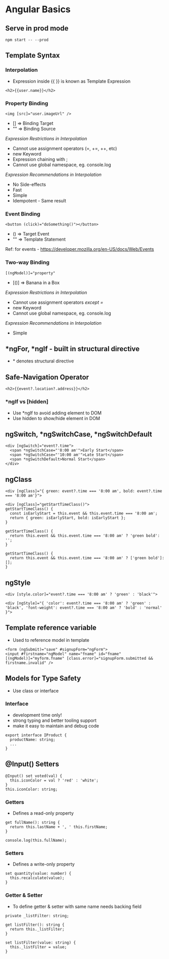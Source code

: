 # Angular Basics

## Serve in prod mode

```
npm start -- --prod
```

## Template Syntax

### Interpolation

- Expression inside {{ }} is known as Template Expression

```
<h2>{{user.name}}</h2>
```

### Property Binding

```
<img [src]="user.imageUrl" />
```

- [] => Binding Target
- "" => Binding Source

_Expression Restrictions in Interpolation_

- Cannot use assignment operators (=, +=, ++, etc)
- new Keyword
- Expression chaining with ;
- Cannot use global namespace, eg. console.log

_Expression Recommendations in Interpolation_

- No Side-effects
- Fast
- Simple
- Idempotent - Same result

### Event Binding

```
<button (click)="doSomething()"></button>
```

- () => Target Event
- "" => Template Statement

Ref: for events - https://developer.mozilla.org/en-US/docs/Web/Events

### Two-way Binding

```
[(ngModel)]="property"
```

- [()] => Banana in a Box

_Expression Restrictions in Interpolation_

- Cannot use assignment operators _except =_
- new Keyword
- Cannot use global namespace, eg. console.log

_Expression Recommendations in Interpolation_

- Simple

## \*ngFor, \*ngIf - built in structural directive

- \* denotes structural directive

## Safe-Navigation Operator

```
<h2>{{event?.location?.address}}</h2>
```

### \*ngIf vs [hidden]

- Use \*ngIf to avoid adding element to DOM
- Use hidden to show/hide element in DOM

## ngSwitch, \*ngSwitchCase, \*ngSwitchDefault

```
<div [ngSwitch]="event?.time">
  <span *ngSwitchCase="'8:00 am'">Early Start</span>
  <span *ngSwitchCase="'10:00 am'">Late Start</span>
  <span *ngSwitchDefault>Normal Start</span>
</div>
```

## ngClass

```
<div [ngClass]="{ green: event?.time === '8:00 am', bold: event?.time === '8:00 am'}">

<div [ngClass]="getStartTimeClass()">
getStartTimeClass() {
  const isEarlyStart = this.event && this.event.time === '8:00 am';
  return { green: isEarlyStart, bold: isEarlyStart };
}

getStartTimeClass() {
  return this.event && this.event.time === '8:00 am' ? 'green bold': '';
}

getStartTimeClass() {
  return this.event && this.event.time === '8:00 am' ? ['green bold']: [];
}
```

## ngStyle

```
<div [style.color]="event?.time === '8:00 am' ? 'green' : 'black'">

<div [ngStyle]="{ 'color': event?.time === '8:00 am' ? 'green' : 'black', 'font-weight': event?.time === '8:00 am' ? 'bold' : 'normal' }">

```

## Template reference variable

- Used to reference model in template

```
<form (ngSubmit)="save" #signupForm="ngForm">
<input #firstname="ngModel" name="fname" id="fname" [(ngModel)]="myform.fname" [class.error]="signupForm.submitted && firstname.invalid" />
```

## Models for Type Safety

- Use class or interface

### Interface

- development time only!
- strong typing and better tooling support
- make it easy to maintain and debug code

```
export interface IProduct {
  productName: string;
  ...
}
```

## @Input() Setters

```
@Input() set voted(val) {
  this.iconColor = val ? 'red' : 'white';
}
this.iconColor: string;
```

### Getters

- Defines a read-only property

```
get fullName(): string {
  return this.lastName + ', ' this.firstName;
}

console.log(this.fullName);
```

### Setters

- Defines a write-only property

```
set quantity(value: number) {
  this.recalculate(value);
}

```

### Getter & Setter

- To define getter & setter with same name needs backing field

```
private _listFilter: string;

get listFilter(): string {
  return this._listFilter;
}

set listFilter(value: string) {
  this._listFilter = value;
}

```
